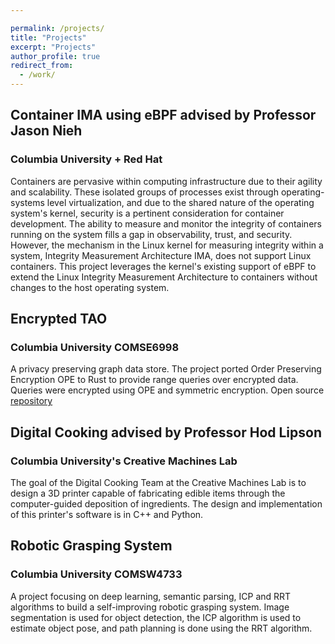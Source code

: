 ```yaml
---

permalink: /projects/
title: "Projects"
excerpt: "Projects"
author_profile: true
redirect_from: 
  - /work/
---
```


## Container IMA using eBPF **advised by Professor Jason Nieh** 
### Columbia University + Red Hat
Containers are pervasive within computing infrastructure due to their agility and scalability. These isolated groups of processes exist through operating-systems level virtualization, and due to the shared nature of the operating system's kernel, security is a pertinent consideration for container development. The ability to measure and monitor the integrity of containers running on the system fills a gap in observability, trust, and security. However, the mechanism in the Linux kernel for measuring integrity within a system, Integrity Measurement Architecture IMA, does not support Linux containers. This project leverages the kernel's existing support of eBPF to extend the Linux Integrity Measurement Architecture to containers without changes to the host operating system. 

## Encrypted TAO
### Columbia University COMSE6998
A privacy preserving graph data store. The project ported Order Preserving Encryption OPE to Rust to provide range queries over encrypted data. Queries were encrypted using OPE and symmetric encryption. 
Open source [repository](https://github.com/encrypted-tao/encrypted-tao) 

## Digital Cooking **advised by Professor Hod Lipson**
### Columbia University's Creative Machines Lab
The goal of the Digital Cooking Team at the Creative Machines Lab is to design a 3D printer capable of fabricating edible items through the computer-guided deposition of ingredients. The design and implementation of this printer's software is in C++ and Python.

## Robotic Grasping System 
### Columbia University COMSW4733
A project focusing on deep learning, semantic parsing, ICP and RRT algorithms to build a self-improving robotic grasping system. Image segmentation is used for object detection, the ICP algorithm is used to estimate object pose, and path planning is done using the RRT algorithm.